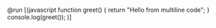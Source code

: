 @run [(javascript 
function greet() {
  return "Hello from multiline code";
}
console.log(greet());
)]